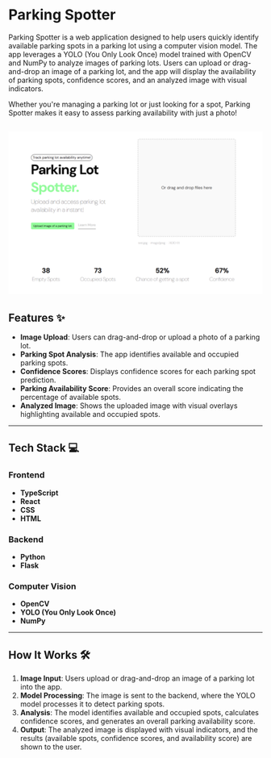 # Parking Spotter

Parking Spotter is a web application designed to help users quickly identify available parking spots in a parking lot using a computer vision model. The app leverages a YOLO (You Only Look Once) model trained with OpenCV and NumPy to analyze images of parking lots. Users can upload or drag-and-drop an image of a parking lot, and the app will display the availability of parking spots, confidence scores, and an analyzed image with visual indicators.

Whether you're managing a parking lot or just looking for a spot, Parking Spotter makes it easy to assess parking availability with just a photo!

![Screenshot](https://github.com/justintimejt/parking-spotter/blob/fde2a7cbe3421c4c9a5f14619a3f1dcaf973b461/parking-spotter-app/public/Screen%20Shot%202025-03-10%20at%2012.21.19%20PM.png?raw=true)
---

## Features ✨

- **Image Upload**: Users can drag-and-drop or upload a photo of a parking lot.
- **Parking Spot Analysis**: The app identifies available and occupied parking spots.
- **Confidence Scores**: Displays confidence scores for each parking spot prediction.
- **Parking Availability Score**: Provides an overall score indicating the percentage of available spots.
- **Analyzed Image**: Shows the uploaded image with visual overlays highlighting available and occupied spots.

---

## Tech Stack 💻

### Frontend
- **TypeScript**
- **React**
- **CSS**
- **HTML**

### Backend
- **Python**
- **Flask**

### Computer Vision
- **OpenCV**
- **YOLO (You Only Look Once)**
- **NumPy**

---

## How It Works 🛠️

1. **Image Input**: Users upload or drag-and-drop an image of a parking lot into the app.
2. **Model Processing**: The image is sent to the backend, where the YOLO model processes it to detect parking spots.
3. **Analysis**: The model identifies available and occupied spots, calculates confidence scores, and generates an overall parking availability score.
4. **Output**: The analyzed image is displayed with visual indicators, and the results (available spots, confidence scores, and availability score) are shown to the user.

